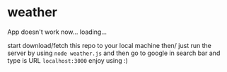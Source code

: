 # weather
App doesn't work now... loading...

start download/fetch this repo to your local machine then/
just run the server by using `node weather.js`
and then go to google in search bar and type is URL `localhost:3000`
enjoy using :)
